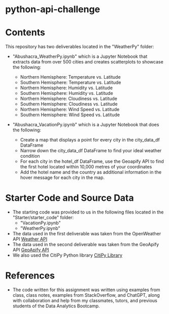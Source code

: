 # python-api-challenge

# Contents
This repository has two deliverables located in the "WeatherPy" folder:
- "Abushacra_WeatherPy.ipynb" which is a Jupyter Notebook that extracts data from over 500 cities and creates scatterplots to showcase the following:
    - Northern Hemisphere: Temperature vs. Latitude
    - Southern Hemisphere: Temperature vs. Latitude
    - Northern Hemisphere: Humidity vs. Latitude
    - Southern Hemisphere: Humidity vs. Latitude
    - Northern Hemisphere: Cloudiness vs. Latitude
    - Southern Hemisphere: Cloudiness vs. Latitude
    - Northern Hemisphere: Wind Speed vs. Latitude
    - Southern Hemisphere: Wind Speed vs. Latitude

- "Abushacra_VacationPy.ipynb" which is a Jupyter Notebook that does the following:
    - Create a map that displays a point for every city in the city_data_df DataFrame
    - Narrow down the city_data_df DataFrame to find your ideal weather condition
    - For each city in the hotel_df DataFrame, use the Geoapify API to find the first hotel located within 10,000 metres of your coordinates
    - Add the hotel name and the country as additional information in the hover message for each city in the map.

# Starter Code and Source Data
- The starting code was provided to us in the following files located in the "Starter/starter_code" folder:
    - "VacationPy.ipynb"
    - "WeatherPy.ipynb"
- The data used in the first deliverable was taken from the OpenWeather API [Weather API](https://openweathermap.org/api)
- The data used in the second deliverable was taken from the GeoApify API [GeoApify API](https://www.geoapify.com)
- We also used the CitiPy Python library [CitiPy Library](https://pypi.org/project/citipy/)

# References
- The code written for this assignment was written using examples from class, class notes, examples from StackOverflow, and ChatGPT, along with collaboration and help from my classmates, tutors, and previous students of the Data Analytics Bootcamp.
